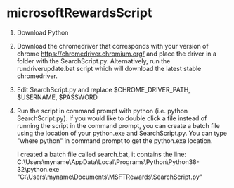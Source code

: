 # microsoftRewardsScript
1) Download Python

2) Download the chromedriver that corresponds with your version of chrome https://chromedriver.chromium.org/ and place the driver in a folder with the SearchScript.py.
   Alternatively, run the rundriverupdate.bat script which will download the latest stable chromedriver.

3) Edit SearchScript.py and replace $CHROME_DRIVER_PATH, $USERNAME, $PASSWORD 

4) Run the script in command prompt with python (i.e. python SearchScript.py). 
   If you would like to double click a file instead of running the script in the command prompt, you can create a batch file using the location of your python.exe and
   SearchScript.py. You can type "where python" in command prompt to get the python.exe location.

   I created a batch file called search.bat, it contains the line: 
   C:\Users\myname\AppData\Local\Programs\Python\Python38-32\python.exe "C:\Users\myname\Documents\MSFTRewards\SearchScript.py"
